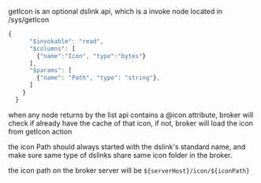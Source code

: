 getIcon is an optional dslink api, which is a invoke node located in /sys/getIcon

```javascript
{
      "$invokable": "read",
      "$columns": [
        {"name":"Icon", "type":"bytes"}
      ],
      "$params": [
        {"name": "Path", "type": "string"},
      ]
    }
  }
```

when any node returns by the list api contains a @icon attribute, broker will check if already have the cache of that icon, if not, broker will load the icon from getIcon action

the icon Path should always started with the dslink's standard name, and make sure same type of dslinks share same icon folder in the broker.

the icon path on the broker server will be `${serverHost}/icon/${iconPath}`

